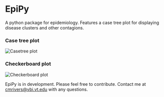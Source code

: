 EpiPy
========
A python package for epidemiology. Features a case tree plot for displaying disease clusters and other contagions.

### Case tree plot
![Casetree plot](http://github.com/cmrivers/epipy/blob/master/figs/test_casetree.png?raw=true)

### Checkerboard plot
![Checkerboard plot](https://github.com/cmrivers/epipy/blob/master/figs/test_clusters.png?raw=true)

EpiPy is in development. Please feel free to contribute. Contact me at cmrivers@vbi.vt.edu with any questions.
